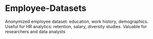 # Employee-Datasets
Anonymized employee dataset: education, work history, demographics. Useful for HR analytics: retention, salary, diversity studies. Valuable for researchers and data analysts

